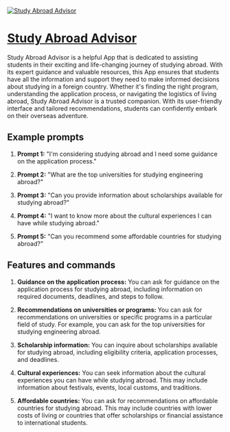 [![Study Abroad Advisor](https://files.oaiusercontent.com/file-dCpfRCXHstNUcaUDGv62Ts4I?se=2123-10-17T01%3A47%3A16Z&sp=r&sv=2021-08-06&sr=b&rscc=max-age%3D31536000%2C%20immutable&rscd=attachment%3B%20filename%3D2d97239b-ea16-48a2-a908-deee95a0409d.png&sig=Sy0zTyymwXJ60tsc9D0WULsPqlbu8FWY93NNOtWlHa4%3D)](https://chat.openai.com/g/g-qcR1VSaxr-study-abroad-advisor)

# [Study Abroad Advisor](https://chat.openai.com/g/g-qcR1VSaxr-study-abroad-advisor)

Study Abroad Advisor is a helpful App that is dedicated to assisting students in their exciting and life-changing journey of studying abroad. With its expert guidance and valuable resources, this App ensures that students have all the information and support they need to make informed decisions about studying in a foreign country. Whether it's finding the right program, understanding the application process, or navigating the logistics of living abroad, Study Abroad Advisor is a trusted companion. With its user-friendly interface and tailored recommendations, students can confidently embark on their overseas adventure.

## Example prompts

1. **Prompt 1:** "I'm considering studying abroad and I need some guidance on the application process."

2. **Prompt 2:** "What are the top universities for studying engineering abroad?"

3. **Prompt 3:** "Can you provide information about scholarships available for studying abroad?"

4. **Prompt 4:** "I want to know more about the cultural experiences I can have while studying abroad."

5. **Prompt 5:** "Can you recommend some affordable countries for studying abroad?"

## Features and commands

1. **Guidance on the application process:** You can ask for guidance on the application process for studying abroad, including information on required documents, deadlines, and steps to follow.

2. **Recommendations on universities or programs:** You can ask for recommendations on universities or specific programs in a particular field of study. For example, you can ask for the top universities for studying engineering abroad.

3. **Scholarship information:** You can inquire about scholarships available for studying abroad, including eligibility criteria, application processes, and deadlines.

4. **Cultural experiences:** You can seek information about the cultural experiences you can have while studying abroad. This may include information about festivals, events, local customs, and traditions.

5. **Affordable countries:** You can ask for recommendations on affordable countries for studying abroad. This may include countries with lower costs of living or countries that offer scholarships or financial assistance to international students.